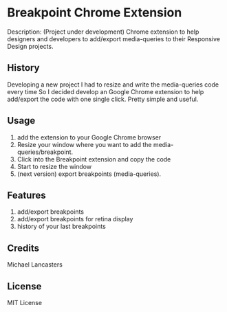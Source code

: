 # Breakpoint Chrome Extension

Description: (Project under development) Chrome extension to help designers and developers to add/export media-queries to their Responsive Design projects.

## History

Developing a new project I had to resize and write the media-queries code every time
So I decided develop an Google Chrome extension to help add/export the code with one single click.
Pretty simple and useful.

## Usage

1. add the extension to your Google Chrome browser
2. Resize your window where you want to add the media-queries/breakpoint.
3. Click into the Breakpoint extension and copy the code
4. Start to resize the window
5. (next version) export breakpoints (media-queries).

## Features
1. add/export breakpoints
2. add/export breakpoints for retina display
3. history of your last breakpoints

## Credits

Michael Lancasters

## License

MIT License